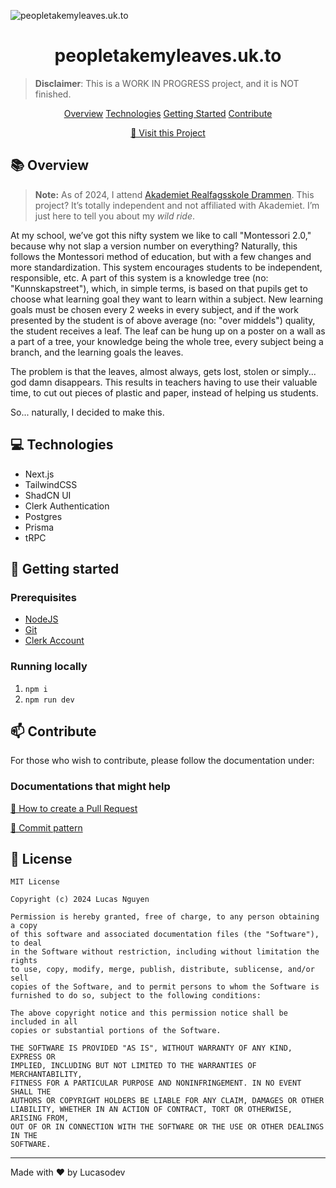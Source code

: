 ![peopletakemyleaves.uk.to](https://socialify.git.ci/LucasoDevDotTk/peopletakemyleaves.uk.to/image?description=1&descriptionEditable=People%20take%20my%20leaves%20all%20the%20time%2C%20so%20I%20made%20this.%20&font=Inter&issues=1&name=1&owner=1&pattern=Signal&pulls=1&theme=Auto)

<h1 align="center" style="font-weight: bold;">peopletakemyleaves.uk.to</h1>

> **Disclaimer**: This is a WORK IN PROGRESS project, and it is NOT finished. 

<p align="center">
<a href="#overview">Overview</a>
<a href="#tech">Technologies</a>
<a href="#started">Getting Started</a>
<a href="#contribute">Contribute</a> 
</p>

<p align="center">
<a href="https://peopletakemyleafs.uk.to">📱 Visit this Project</a>
</p>

<h2 id="overview">📚 Overview</h2>

>  **Note:** As of 2024, I attend [Akademiet Realfagsskole Drammen](https://www.akademiet.no/grunnskole/drammen/). This project? It’s totally independent and not affiliated with Akademiet. I’m just here to tell you about my *wild ride*.

At my school, we’ve got this nifty system we like to call "Montessori 2.0," because why not slap a version number on everything? Naturally, this follows the Montessori method of education, but with a few changes and more standardization. This system encourages students to be independent, responsible, etc. A part of this system is a knowledge tree (no: "Kunnskapstreet"), which, in simple terms, is based on that pupils get to choose what learning goal they want to learn within a subject. New learning goals must be chosen every 2 weeks in every subject, and if the work presented by the student is of above average (no: "over middels") quality, the student receives a leaf. The leaf can be hung up on a poster on a wall as a part of a tree, your knowledge being the whole tree, every subject being a branch, and the learning goals the leaves.

The problem is that the leaves, almost always, gets lost, stolen or simply... god damn disappears. This results in teachers having to use their valuable time, to cut out pieces of plastic and paper, instead of helping us students.

So... naturally, I decided to make this.

<h2 id="tech">💻 Technologies</h2>

- Next.js
- TailwindCSS
- ShadCN UI
- Clerk Authentication
- Postgres
- Prisma
- tRPC
  
<h2 id="started">🚀 Getting started</h2>
 
<h3>Prerequisites</h3>

- [NodeJS](https://nodejs.org/)
- [Git](https://git-scm.com/)
- [Clerk Account](https://clerk.com/docs)
  
<h3>Running locally</h3>

1. `npm i`
2. `npm run dev`

<h2 id="contribute">📫 Contribute</h2>

For those who wish to contribute, please follow the documentation under:

<h3>Documentations that might help</h3>

[📝 How to create a Pull Request](https://www.atlassian.com/git/tutorials/making-a-pull-request)

[💾 Commit pattern](https://gist.github.com/joshbuchea/6f47e86d2510bce28f8e7f42ae84c716)

<h2> 📝 License </h2>

```
MIT License

Copyright (c) 2024 Lucas Nguyen

Permission is hereby granted, free of charge, to any person obtaining a copy
of this software and associated documentation files (the "Software"), to deal
in the Software without restriction, including without limitation the rights
to use, copy, modify, merge, publish, distribute, sublicense, and/or sell
copies of the Software, and to permit persons to whom the Software is
furnished to do so, subject to the following conditions:

The above copyright notice and this permission notice shall be included in all
copies or substantial portions of the Software.

THE SOFTWARE IS PROVIDED "AS IS", WITHOUT WARRANTY OF ANY KIND, EXPRESS OR
IMPLIED, INCLUDING BUT NOT LIMITED TO THE WARRANTIES OF MERCHANTABILITY,
FITNESS FOR A PARTICULAR PURPOSE AND NONINFRINGEMENT. IN NO EVENT SHALL THE
AUTHORS OR COPYRIGHT HOLDERS BE LIABLE FOR ANY CLAIM, DAMAGES OR OTHER
LIABILITY, WHETHER IN AN ACTION OF CONTRACT, TORT OR OTHERWISE, ARISING FROM,
OUT OF OR IN CONNECTION WITH THE SOFTWARE OR THE USE OR OTHER DEALINGS IN THE
SOFTWARE.

```



<hr>

Made with ❤️ by Lucasodev